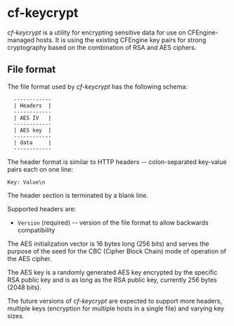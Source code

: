 # cf-keycrypt

*cf-keycrypt* is a utility for encrypting sensitive data for use on
CFEngine-managed hosts. It is using the existing CFEngine key pairs for strong
cryptography based on the combination of RSA and AES ciphers.

## File format

The file format used by *cf-keycrypt* has the following schema:

```
  ------------
  | Headers  |
  ------------
  | AES IV   |
  ------------
  | AES key  |
  ------------
  | data     |
  ------------
```

The header format is similar to HTTP headers -- colon-separated key-value pairs
each on one line:

`Key: Value\n`

The header section is terminated by a blank line.

Supported headers are:

  * `Version` (required) -- version of the file format to allow backwards
                            compatibility

The AES initialization vector is 16 bytes long (256 bits) and serves the purpose
of the seed for the CBC (Cipher Block Chain) mode of operation of the AES
cipher.

The AES key is a randomly generated AES key encrypted by the specific RSA public
key and is as long as the RSA public key, currently 256 bytes (2048 bits).

The future versions of *cf-keycrypt* are expected to support more headers,
multiple keys (encryption for multiple hosts in a single file) and varying key
sizes.